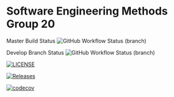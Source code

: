 # Software Engineering Methods Group 20

Master Build Status ![GitHub Workflow Status (branch)](https://img.shields.io/github/actions/workflow/status/sim-macdonald/SEM-Coursework/main.yml?branch=master)

Develop Branch Status ![GitHub Workflow Status (branch)](https://img.shields.io/github/actions/workflow/status/sim-macdonald/SEM-Coursework/main.yml?branch=develop)

[![LICENSE](https://img.shields.io/github/license/sim-macdonald/SEM-Coursework.svg?style=flat-square)](https://github.com/sim-macdonald/SEM-Coursework/blob/master/LICENSE)

[![Releases](https://img.shields.io/github/release/sim-macdonald/SEM-Coursework/all.svg?style=flat-square)](https://github.com/sim-macdonald/SEM-Coursework/releases)

[![codecov](https://codecov.io/gh/sim-macdonald/SEM-Coursework/graph/badge.svg?token=J19LMSM55J)](https://codecov.io/gh/sim-macdonald/SEM-Coursework)